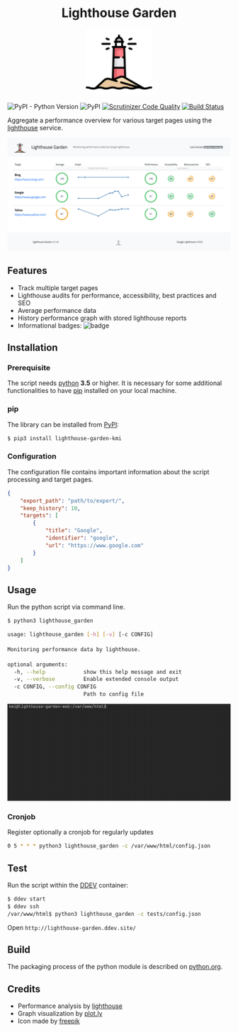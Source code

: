 <h1 align="center">Lighthouse Garden</h1>

<p align="center"><img src="./lighthouse_garden/templates/assets/tower.svg" alt="Lighthouse" width="150">
</p>

![PyPI - Python Version](https://img.shields.io/pypi/pyversions/lighthouse_garden-kmi)
![PyPI](https://img.shields.io/pypi/v/lighthouse_garden-kmi)
[![Scrutinizer Code Quality](https://scrutinizer-ci.com/g/jackd248/lighthouse-garden/badges/quality-score.png?b=master)](https://scrutinizer-ci.com/g/jackd248/db-sync-tool/?branch=master)
[![Build Status](https://scrutinizer-ci.com/g/jackd248/lighthouse-garden/badges/build.png?b=master)](https://scrutinizer-ci.com/g/jackd248/db-sync-tool/build-status/master)


Aggregate a performance overview for various target pages using the [lighthouse](https://github.com/GoogleChrome/lighthouse) service. 

![Example dashboard ](docs/images/screenshot.png)

## Features

- Track multiple target pages
- Lighthouse audits for performance, accessibility, best practices and SEO
- Average performance data
- History performance graph with stored lighthouse reports
- Informational badges: ![badge](https://img.shields.io/badge/performance-90-green)


## Installation

### Prerequisite

The script needs [python](https://python.org/) __3.5__ or higher. It is necessary for some additional functionalities to have [pip](https://pypi.org/project/pip/) installed on your local machine. 

<a name="install-pip"></a>
### pip
The library can be installed from [PyPI](https://pypi.org/project/lighthouse-garden-kmi):
```bash
$ pip3 install lighthouse-garden-kmi
```

### Configuration

The configuration file contains important information about the script processing and target pages.

```json
{
    "export_path": "path/to/export/",
    "keep_history": 10,
    "targets": [
        {
            "title": "Google",
            "identifier": "google",
            "url": "https://www.google.com"
        }
    ]
}
```

## Usage

Run the python script via command line.

```bash
$ python3 lighthouse_garden
```

```bash
usage: lighthouse_garden [-h] [-v] [-c CONFIG]

Monitoring performance data by lighthouse.

optional arguments:
  -h, --help            show this help message and exit
  -v, --verbose         Enable extended console output
  -c CONFIG, --config CONFIG
                        Path to config file
```

![Example shell](docs/images/lighthouse-garden-example.gif)

### Cronjob

Register optionally a cronjob for regularly updates

```bash
0 5 * * * python3 lighthouse_garden -c /var/www/html/config.json
```

## Test

Run the script within the [DDEV](https://www.ddev.com/) container:

```bash
$ ddev start
$ ddev ssh
/var/www/html$ python3 lighthouse_garden -c tests/config.json
```

Open `http://lighthouse-garden.ddev.site/`

## Build

The packaging process of the python module is described on [python.org](https://packaging.python.org/tutorials/packaging-projects/).

## Credits

- Performance analysis by [lighthouse](https://github.com/GoogleChrome/lighthouse)
- Graph visualization by [plot.ly](https://plot.ly/javascript/)
- Icon made by [freepik](https://www.flaticon.com/authors/freepik)